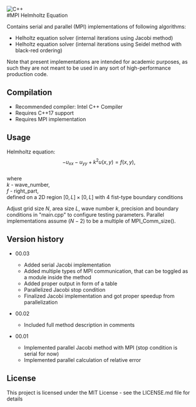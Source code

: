 ![C++](https://img.shields.io/badge/c++-%2300599C.svg?style=for-the-badge&logo=c%2B%2B&logoColor=white) <br>
#MPI Helmholtz Equation

Contains serial and parallel (MPI) implementations of following algorithms:

* Helholtz equation solver (internal iterations using Jacobi method)
* Helholtz equation solver (internal iterations using Seidel method with black-red ordering)

Note that present implementations are intended for academic purposes, as such they are not meant to be used in any sort of high-performance production code.

## Compilation

* Recommended compiler: Intel C++ Compiler
* Requires C++17 support 
* Requires MPI implementation

## Usage

Helmholtz equation:<br>
$$-u_{xx} - u_{yy} + k^2 u(x, y) = f(x, y),$$<br>
where<br>
$k$ - wave_number,<br>
$f$ - right_part,<br>
defined on a 2D region $[0, L]\times[0, L]$ with $4$ fist-type boundary conditions

Adjust grid size $N$, area size $L$, wave number $k$, precision and boundary conditions in "main.cpp" to configure testing parameters. Parallel implementations assume $(N - 2)$ to be a multiple of MPI_Comm_size().

## Version history

* 00.03
    * Added serial Jacobi implementation
    * Added multiple types of MPI communication, that can be toggled as a module inside the method
    * Added proper output in form of a table
    * Parallelized Jacobi stop condition
    * Finalized Jacobi implementation and got proper speedup from parallelization

* 00.02
    * Included full method description in comments

* 00.01
    * Implemented parallel Jacobi method with MPI (stop condition is serial for now)
    * Implemented parallel calculation of relative error

## License

This project is licensed under the MIT License - see the LICENSE.md file for details
